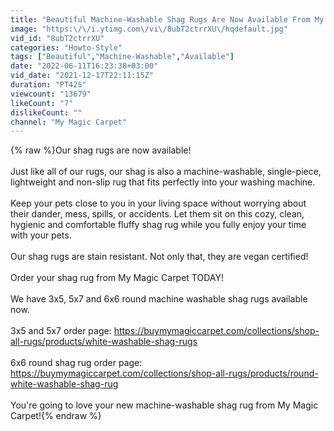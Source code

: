 ```yaml
---
title: "Beautiful Machine-Washable Shag Rugs Are Now Available From My Magic Carpet!"
image: "https:\/\/i.ytimg.com\/vi\/8ubT2ctrrXU\/hqdefault.jpg"
vid_id: "8ubT2ctrrXU"
categories: "Howto-Style"
tags: ["Beautiful","Machine-Washable","Available"]
date: "2022-06-11T16:23:38+03:00"
vid_date: "2021-12-17T22:11:15Z"
duration: "PT42S"
viewcount: "13679"
likeCount: "7"
dislikeCount: ""
channel: "My Magic Carpet"
---
```

{% raw %}Our shag rugs are now available!<br /><br />Just like all of our rugs, our shag is also a machine-washable, single-piece, lightweight and non-slip rug that fits perfectly into your washing machine.<br /><br />Keep your pets close to you in your living space without worrying about their dander, mess, spills, or accidents. Let them sit on this cozy, clean, hygienic and comfortable fluffy shag rug while you fully enjoy your time with your pets.<br /><br />Our shag rugs are stain resistant. Not only that, they are vegan certified!<br /><br />Order your shag rug from My Magic Carpet TODAY!<br /><br />We have 3x5, 5x7 and 6x6 round machine washable shag rugs available now.<br /><br />3x5 and 5x7 order page: <a rel="nofollow" target="blank" href="https://buymymagiccarpet.com/collections/shop-all-rugs/products/white-washable-shag-rugs">https://buymymagiccarpet.com/collections/shop-all-rugs/products/white-washable-shag-rugs</a><br /> <br />6x6 round shag rug order page: <a rel="nofollow" target="blank" href="https://buymymagiccarpet.com/collections/shop-all-rugs/products/round-white-washable-shag-rug">https://buymymagiccarpet.com/collections/shop-all-rugs/products/round-white-washable-shag-rug</a><br /><br />You're going to love your new machine-washable shag rug from My Magic Carpet!{% endraw %}
